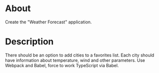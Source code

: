 # About
Create the "Weather Forecast" application.
# Description
There should be an option to add cities to a favorites list. Each city should have information about temperature, wind and other parameters.
Use Webpack and Babel, force to work TypeScript via Babel.